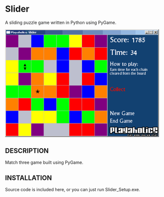 # Slider

A sliding puzzle game written in Python using PyGame.

![Image of Slider](https://github.com/suttree/Slider/blob/master/screenshot.gif?raw=true)

## DESCRIPTION

Match three game built using PyGame.

## INSTALLATION

Source code is included here, or you can just run Slider_Setup.exe.

[Icon]: http://suttree.com/images/Slider.gif
